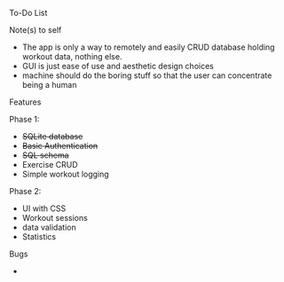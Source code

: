 To-Do List

Note(s) to self

- The app is only a way to remotely and easily CRUD database holding workout data, nothing else.
- GUI is just ease of use and aesthetic design choices
- machine should do the boring stuff so that the user can concentrate being a human

Features

Phase 1:
- ~~SQLite database~~
- ~~Basic Authentication~~
- ~~SQL schema~~
- Exercise CRUD
- Simple workout logging

Phase 2:
- UI with CSS
- Workout sessions
- data validation
- Statistics

Bugs

-